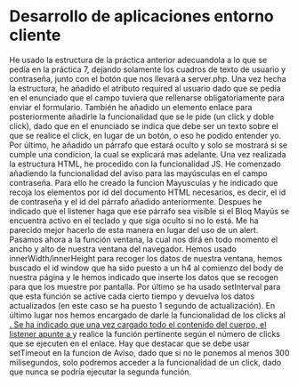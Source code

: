 # Desarrollo de aplicaciones entorno cliente
He usado la estructura de la práctica anterior adecuandola a lo que se pedía en la práctica 7, dejando solamente los cuadros de texto de usuario y contraseña, junto con el botón que nos llevará a server.php. Una vez hecha la estructura, he añadido el atributo required al usuario dado que se pedía en el enunciado que el campo tuviera que rellenarse obligatoriamente para enviar el formulario. También he añadido un elemento enlace para posteriormente añadirle la funcionalidad que se le pide (un click y doble click), dado que en el enunciado se indica que debe ser un texto sobre el que se realice el click, en lugar de un botón, o eso he podido entender yo. Por último, he añadido un párrafo que estará oculto y solo se mostrará si se cumple una condicion, la cual se explicará mas adelante.
Una vez realizada la estructura HTML, he procedido con la funcionalidad JS.
He comenzado añadiendo la funcionalidad del aviso para las mayúsculas en el campo contraseña. Para ello he creado la funcion Mayusculas y he indicado que recoja los elementos por id del documento HTML necesarios, es decir, el id de contraseña y el id del párrafo añadido anteriormente. Despues he indicado que el listener haga que ese párrafo sea visible si el Bloq Mayús se encuentra activo en el teclado y que siga oculto si no lo está. Me ha parecido mejor hacerlo de esta manera en lugar del uso de un alert.
Pasamos ahora a la función ventana, la cual nos dirá en todo momento el ancho y alto de nuestra ventana del navegador. Hemos usado innerWidth/innerHeight para recoger los datos de nuestra ventana, hemos buscado el id window que ha sido puesto a un h4 al comienzo del body de nuestra página y le hemos indicado que inserte los datos que se recogen para que los muestre por pantalla. Por último se ha usado setInterval para que esta función se active cada cierto tiempo y devuelva los datos actualizados (en este caso se ha puesto 1 segundo de actualización).
En último lugar nos hemos encargado de darle la funcionalidad de los clicks al <a href>. Se ha indicado que una vez cargado todo el contenido del cuerpo, el listener apunte a <a> y realice la función pertinente según el número de clicks que se ejecuten en el enlace. Hay que destacar que se debe usar setTimeout en la funcion de Aviso, dado que si no le ponemos al menos 300 milisegundos, solo podremos acceder a la funcionalidad de un click, dado que nunca se podría ejecutar la segunda función.
